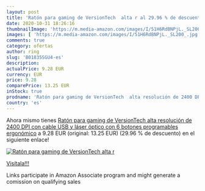 ```yaml
---
layout: post
title: 'Ratón para gaming de VersionTech  alta r al 29.96 % de descuento'
date: 2020-10-31 18:26:16
thumbnailImage: 'https://m.media-amazon.com/images/I/51H6RdBNPjL._SL200_.jpg'
images: [ 'https://m.media-amazon.com/images/I/51H6RdBNPjL._SL200_.jpg' ]
comments: true
category: ofertas
author: ring
slug: 'B01835SGU4-es'
description:
actualPrice: 9.28 EUR
currency: EUR
price: 9.28
comparePrice: 13.25 EUR
inStock: true
prodname: 'Ratón para gaming de VersionTech  alta resolución de 2400 DPI con cable USB y láser óptico  con 6 botones programables  ergonómico'
country: 'es'
---
```


Ahora mismo tienes [Ratón para gaming de VersionTech  alta resolución de 2400 DPI con cable USB y láser óptico  con 6 botones programables  ergonómico](https://www.amazon.es/dp/B01835SGU4/?tag=tolees-21) a 9.28 EUR (original: 13.25 EUR) (29.96 %  de descuento) en el siguiente enlace!

[![Ratón para gaming de VersionTech  alta r](https://m.media-amazon.com/images/I/51H6RdBNPjL._SL200_.jpg)](https://www.amazon.es/dp/B01835SGU4/?tag=tolees-21)

[Visítala!!!](https://www.amazon.es/dp/B01835SGU4/?tag=tolees-21)

Links participate in Amazon Associate program and might generate a comission on qualifying sales
